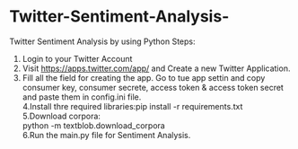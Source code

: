 # Twitter-Sentiment-Analysis-
Twitter Sentiment Analysis by using Python
Steps:
1. Login to your Twitter Account
2. Visit https://apps.twitter.com/app/ and Create a new Twitter Application.
3. Fill all the field for creating the app. Go to tue app settin and copy consumer key, consumer secrete, access token & access token secret and paste them in config.ini file. <br/>
4.Install thre required libraries:pip install -r requirements.txt <br/>
5.Download corpora: <br/>
python -m textblob.download_corpora<br/>
6.Run the main.py file for Sentiment Analysis. <br/>
